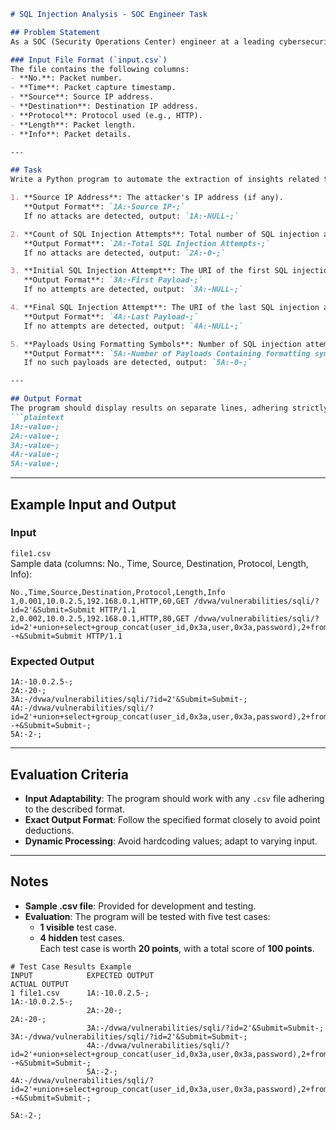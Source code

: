```markdown
# SQL Injection Analysis - SOC Engineer Task

## Problem Statement
As a SOC (Security Operations Center) engineer at a leading cybersecurity firm, you are tasked with analyzing a `.csv` file derived from a `.pcap` file to extract critical information about an **SQL injection attack**. The `.csv` file contains multiple protocols and application details.

### Input File Format (`input.csv`)
The file contains the following columns:
- **No.**: Packet number.
- **Time**: Packet capture timestamp.
- **Source**: Source IP address.
- **Destination**: Destination IP address.
- **Protocol**: Protocol used (e.g., HTTP).
- **Length**: Packet length.
- **Info**: Packet details.

---

## Task
Write a Python program to automate the extraction of insights related to the SQL injection attack. The output should include:

1. **Source IP Address**: The attacker's IP address (if any).  
   **Output Format**: `1A:-Source IP-;`  
   If no attacks are detected, output: `1A:-NULL-;`

2. **Count of SQL Injection Attempts**: Total number of SQL injection attempts made by the attacker.  
   **Output Format**: `2A:-Total SQL Injection Attempts-;`  
   If no attacks are detected, output: `2A:-0-;`

3. **Initial SQL Injection Attempt**: The URI of the first SQL injection attempt.  
   **Output Format**: `3A:-First Payload-;`  
   If no attempts are detected, output: `3A:-NULL-;`

4. **Final SQL Injection Attempt**: The URI of the last SQL injection attempt.  
   **Output Format**: `4A:-Last Payload-;`  
   If no attempts are detected, output: `4A:-NULL-;`

5. **Payloads Using Formatting Symbols**: Number of SQL injection attempts containing the formatting symbol (`:`).  
   **Output Format**: `5A:-Number of Payloads Containing formatting symbol-;`  
   If no such payloads are detected, output: `5A:-0-;`

---

## Output Format
The program should display results on separate lines, adhering strictly to the specified format:
```plaintext
1A:-value-;
2A:-value-;
3A:-value-;
4A:-value-;
5A:-value-;
```

---

## Example Input and Output

### Input
`file1.csv`  
Sample data (columns: No., Time, Source, Destination, Protocol, Length, Info):
```plaintext
No.,Time,Source,Destination,Protocol,Length,Info
1,0.001,10.0.2.5,192.168.0.1,HTTP,60,GET /dvwa/vulnerabilities/sqli/?id=2'&Submit=Submit HTTP/1.1
2,0.002,10.0.2.5,192.168.0.1,HTTP,80,GET /dvwa/vulnerabilities/sqli/?id=2'+union+select+group_concat(user_id,0x3a,user,0x3a,password),2+from+users--+&Submit=Submit HTTP/1.1
```

### Expected Output
```plaintext
1A:-10.0.2.5-;
2A:-20-;
3A:-/dvwa/vulnerabilities/sqli/?id=2'&Submit=Submit-;
4A:-/dvwa/vulnerabilities/sqli/?id=2'+union+select+group_concat(user_id,0x3a,user,0x3a,password),2+from+users--+&Submit=Submit-;
5A:-2-;
```

---

## Evaluation Criteria
- **Input Adaptability**: The program should work with any `.csv` file adhering to the described format.
- **Exact Output Format**: Follow the specified format closely to avoid point deductions.
- **Dynamic Processing**: Avoid hardcoding values; adapt to varying input.

---

## Notes
- **Sample .csv file**: Provided for development and testing.
- **Evaluation**: The program will be tested with five test cases:
  - **1 visible** test case.
  - **4 hidden** test cases.  
Each test case is worth **20 points**, with a total score of **100 points**.

```plaintext
# Test Case Results Example
INPUT            EXPECTED OUTPUT                                                                                                    ACTUAL OUTPUT
1 file1.csv      1A:-10.0.2.5-;                                                                                                    1A:-10.0.2.5-;
                 2A:-20-;                                                                                                         2A:-20-;
                 3A:-/dvwa/vulnerabilities/sqli/?id=2'&Submit=Submit-;                                                            3A:-/dvwa/vulnerabilities/sqli/?id=2'&Submit=Submit-;
                 4A:-/dvwa/vulnerabilities/sqli/?id=2'+union+select+group_concat(user_id,0x3a,user,0x3a,password),2+from+users--+&Submit=Submit-;
                 5A:-2-;                                                                                                         4A:-/dvwa/vulnerabilities/sqli/?id=2'+union+select+group_concat(user_id,0x3a,user,0x3a,password),2+from+users--+&Submit=Submit-;
                                                                                                                                5A:-2-;
```
```